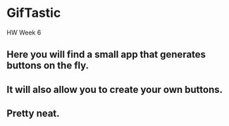 # GifTastic
HW Week 6

## Here you will find a small app that generates buttons on the fly.

## It will also allow you to create your own buttons.

## Pretty neat.